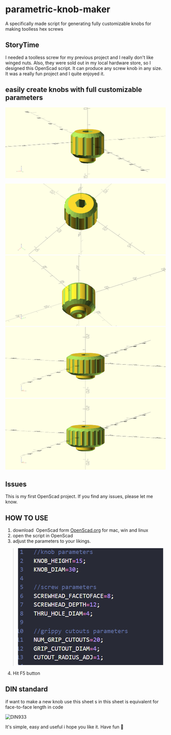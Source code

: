 # parametric-knob-maker
A specifically made script for generating fully customizable knobs for making toolless hex screws

## StoryTime
I needed a toolless screw for my previous project and I really don't like winged nuts. Also, they were sold out in my local hardware store, so I designed this OpenScad script. It can produce any screw knob in any size. It was a really fun project and I quite enjoyed it.


## easily create knobs with full customizable parameters
![img](https://github.com/aminGhafoory/parametric-knob-maker/blob/main/images/2022-08-20_191937.png)










![img](https://github.com/aminGhafoory/parametric-knob-maker/blob/main/images/2022-08-20_191947.png)
![img](https://github.com/aminGhafoory/parametric-knob-maker/blob/main/images/2022-08-20_191952.png)
![img](https://github.com/aminGhafoory/parametric-knob-maker/blob/main/images/2022-08-20_192119.png)
![img](https://github.com/aminGhafoory/parametric-knob-maker/blob/main/images/2022-08-20_192142.png)








## Issues
This is my first OpenScad project. If you find any issues, please let me know.




## HOW TO USE
1. download  OpenScad form [OpenScad.org](https://openscad.org/) for mac, win and linux
2. open the script in OpenScad 
3. adjust the parameters to your likings.
> ![img](https://github.com/aminGhafoory/parametric-knob-maker/blob/main/images/2022-08-20_194317.png)
4. Hit F5 button




## DIN standard 

if want to make a new knob use this sheet
s in this sheet is equivalent for face-to-face length in code

![DIN933](https://user-images.githubusercontent.com/74732606/185756495-7f6f163c-b045-4414-8dcd-da2969b41138.jpg)



It's simple, easy and useful i hope you like it. Have fun 🎈
